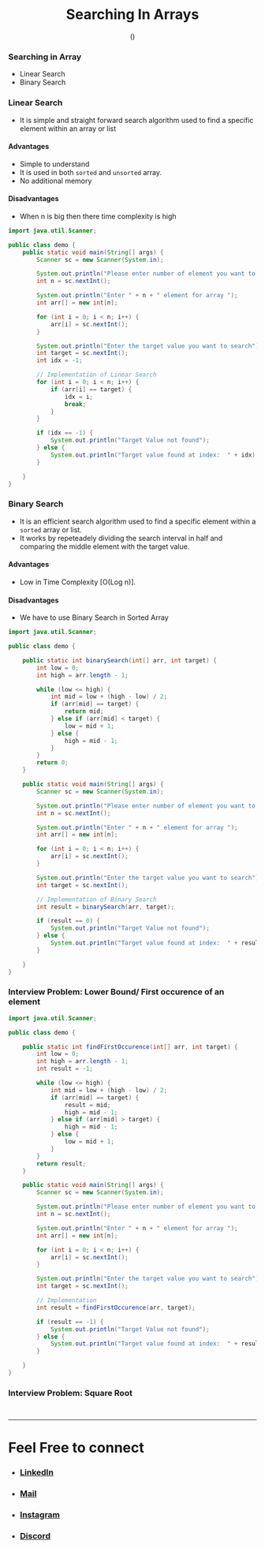 <h1 align="center"> Searching In Arrays   </h1>
<p align="center" > () </p>

### Searching  in Array
+ Linear Search
+ Binary Search

### Linear Search
+ It is simple and straight forward search algorithm used to find a specific element within an array or list

#### Advantages
+ Simple to understand
+ It is used in both `sorted` and `unsorted` array.
+ No additional memory

#### Disadvantages
+ When n is big then there time complexity is high

```java
import java.util.Scanner;

public class demo {
    public static void main(String[] args) {
        Scanner sc = new Scanner(System.in);

        System.out.println("Please enter number of element you want to enter");
        int n = sc.nextInt();

        System.out.println("Enter " + n + " element for array ");
        int arr[] = new int[n];

        for (int i = 0; i < n; i++) {
            arr[i] = sc.nextInt();
        }

        System.out.println("Enter the target value you want to search");
        int target = sc.nextInt();
        int idx = -1;

        // Implementation of Linear Search
        for (int i = 0; i < n; i++) {
            if (arr[i] == target) {
                idx = i;
                break;
            }
        }

        if (idx == -1) {
            System.out.println("Target Value not found");
        } else {
            System.out.println("Target value found at index:  " + idx);
        }

    }
}
```

### Binary Search
+ It is an efficient search algorithm used to find a specific element within a `sorted` array or list.
+ It works by repeteadely dividing the search interval in half and comparing the middle element with the target value.

#### Advantages
+ Low in Time Complexity [O(Log n)].

#### Disadvantages
+ We have to use Binary Search in Sorted Array

```java
import java.util.Scanner;

public class demo {

    public static int binarySearch(int[] arr, int target) {
        int low = 0;
        int high = arr.length - 1;

        while (low <= high) {
            int mid = low + (high - low) / 2;
            if (arr[mid] == target) {
                return mid;
            } else if (arr[mid] < target) {
                low = mid + 1;
            } else {
                high = mid - 1;
            }
        }
        return 0;
    }

    public static void main(String[] args) {
        Scanner sc = new Scanner(System.in);

        System.out.println("Please enter number of element you want to enter");
        int n = sc.nextInt();

        System.out.println("Enter " + n + " element for array ");
        int arr[] = new int[n];

        for (int i = 0; i < n; i++) {
            arr[i] = sc.nextInt();
        }

        System.out.println("Enter the target value you want to search");
        int target = sc.nextInt();

        // Implementation of Binary Search
        int result = binarySearch(arr, target);

        if (result == 0) {
            System.out.println("Target Value not found");
        } else {
            System.out.println("Target value found at index:  " + result);
        }

    }
}

```

### Interview Problem:  Lower Bound/ First occurence of an element
```java
import java.util.Scanner;

public class demo {

    public static int findFirstOccurence(int[] arr, int target) {
        int low = 0;
        int high = arr.length - 1;
        int result = -1;

        while (low <= high) {
            int mid = low + (high - low) / 2;
            if (arr[mid] == target) {
                result = mid;
                high = mid - 1;
            } else if (arr[mid] > target) {
                high = mid - 1;
            } else {
                low = mid + 1;
            }
        }
        return result;
    }

    public static void main(String[] args) {
        Scanner sc = new Scanner(System.in);

        System.out.println("Please enter number of element you want to enter");
        int n = sc.nextInt();

        System.out.println("Enter " + n + " element for array ");
        int arr[] = new int[n];

        for (int i = 0; i < n; i++) {
            arr[i] = sc.nextInt();
        }

        System.out.println("Enter the target value you want to search");
        int target = sc.nextInt();

        // Implementation
        int result = findFirstOccurence(arr, target);

        if (result == -1) {
            System.out.println("Target Value not found");
        } else {
            System.out.println("Target value found at index:  " + result);
        }

    }
}

```
### Interview Problem: Square Root

```java



```

***

# Feel Free to connect
+ ### [LinkedIn](https://www.linkedin.com/in/saurabhbahadur)
+ ### [Mail](mailto:singhsaurabhbahadur@gmail.com)
+ ### [Instagram](https://www.instagram.com/saurabhbahadur_)
+ ### [Discord](https://discord.gg/aQR27Bg7de)


